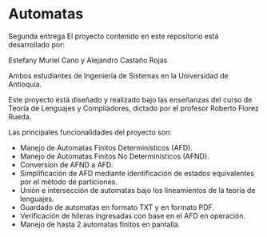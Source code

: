 # Automatas
Segunda entrega
El proyecto contenido en este repositorio está desarrollado por:

Estefany Muriel Cano y Alejandro Castaño Rojas

Ambos estudiantes de Ingeniería de Sistemas en la Universidad de Antioquia.

Este proyecto está diseñado y realizado bajo las enseñanzas del curso de Teoría de Lenguajes y Compiladores,
dictado por el profesor Roberto Florez Rueda.

Las principales funcionalidades del proyecto son:

- Manejo de Automatas Finitos Determinísticos (AFD).
- Manejo de Automatas Finitos No Determinísticos (AFND).
- Conversion de AFND a AFD.
- Simplificación de AFD mediante identificación de estados equivalentes por el método de particiones.
- Unión e intersección de automatas bajo los lineamientos de la teoría de lenguajes.
- Guardado de automatas en formato TXT y en formato PDF.
- Verificación de hileras ingresadas con base en el AFD en operación.
- Manejo de hasta 2 automatas finitos en pantalla.
